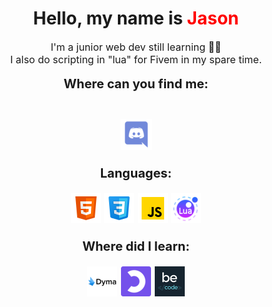 # <div align="center">**Hello, my name is** <span style= "color: red;">**Jason**</span></div>

 <div align="center" style="font-size : 16px;"> I'm a junior web dev still learning 👨‍💻</div>  

<div align="center" style="font-size : 16px;"> I also do scripting in "lua" for Fivem in my spare time.</div></br>


<div align="center" style="font-size : 20px;"> <b>Where can you find me:</b>

</br>[![](./img/Logo_Discord.png)](https://discord.gg/J0K3RY#4801)  

**Languages:**  

![](img/icons8-html-48.png) ![](img/icons8-css-48.png) ![](img/icons8-js-48.png) ![](img/icons8-lua-language-64.png)  


**Where did I learn:**  

[![](img/dyma.png)](https://dyma.fr/r/61ecc958f71244b43f27cb37) [![](img/Logo_OpenClassrooms.png)](https://openclassrooms.com/) [![](img/becode.png)](https://becode.org/)</div>